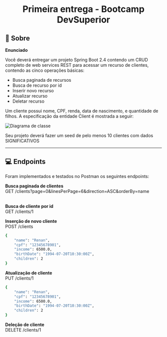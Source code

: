 <h1 align="center">
    Primeira entrega - Bootcamp DevSuperior
</h1>

## 📃 Sobre
<p><strong>Enunciado</strong><p>
<p>Você deverá entregar um projeto Spring Boot 2.4 contendo um CRUD completo de web services REST para acessar um recurso de clientes, contendo as cinco operações básicas:<p>
<ul>
    <li>Busca paginada de recursos</li>
    <li>Busca de recurso por id</li>
    <li>Inserir novo recurso</li>
    <li>Atualizar recurso</li>
    <li>Deletar recurso</li>
</ul>

<p>Um cliente possui nome, CPF, renda, data de nascimento, e quantidade de filhos. A especificação da entidade Client é mostrada a seguir:</p>
<img src="https://ik.imagekit.io/zqxyh6u3ylz/crud-clients/Sem_título__gk2eEvm_.jpg?updatedAt=1634857294651" alt="Diagrama de classe">

<p>Seu projeto deverá fazer um seed de pelo menos 10 clientes com dados SIGNIFICATIVOS</p>

---

## 💻 Endpoints 
<p>Foram implementados e testados no Postman os seguintes endpoints:</p>
<strong>Busca paginada de clientes</strong> <br>
GET /clients?page=0&linesPerPage=6&direction=ASC&orderBy=name <br><br>

<strong>Busca de cliente por id</strong> <br>
GET /clients/1 <br>

<strong>Inserção de novo cliente</strong> <br>
POST /clients

```bash
{ 
    "name": "Renan",
    "cpf": "12345678901",
    "income": 6500.0,
    "birthDate": "1994-07-20T10:30:00Z",
    "children": 2 
}
```

<strong>Atualização de cliente</strong> <br>
PUT /clients/1

```bash
{ 
    "name": "Renan",
    "cpf": "12345678901",
    "income": 6500.0,
    "birthDate": "1994-07-20T10:30:00Z",
    "children": 2 
}
```

<strong>Deleção de cliente</strong> <br>
DELETE /clients/1
